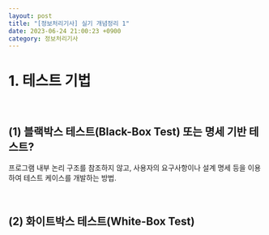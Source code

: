```yaml
---
layout: post
title: "[정보처리기사] 실기 개념정리 1"
date: 2023-06-24 21:00:23 +0900
category: 정보처리기사
---
```


# 1. 테스트 기법   
<br>

## (1) 블랙박스 테스트(Black-Box Test) 또는 명세 기반 테스트?   
프로그램 내부 논리 구조를 참조하지 않고, 사용자의 요구사항이나 설계 명세 등을 이용하여 테스트 케이스를 개발하는 방법.

<br>

## (2) 화이트박스 테스트(White-Box Test)

  
